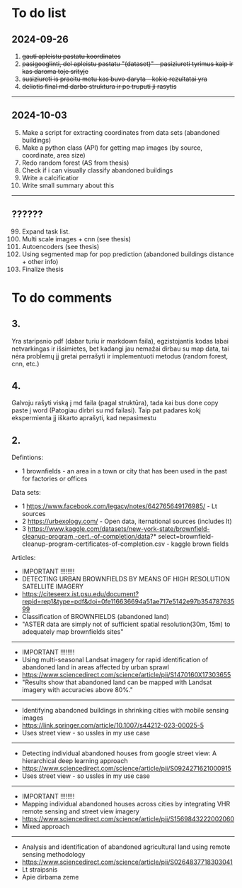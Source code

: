 # To do list

## 2024-09-26

1. ~~gauti apleistu pastatu koordinates~~
2. ~~pasigooglinti, del apleistu pastatu "(dataset)" - pasiziureti tyrimus kaip ir kas daroma toje srityje~~
3. ~~susiziureti is praeitu metu kas buvo daryta - kokie rezultatai yra~~
4. ~~deliotis final md darbo struktura ir po truputi ji rasytis~~

---

## 2024-10-03

5. Make a script for extracting coordinates from data sets (abandoned buildings)
6. Make a python class (API) for getting map images (by source, coordinate, area size)
7. Redo random forest (AS from thesis)
8. Check if i can visually classify abandoned buildings
9. Write a calcificatior
10. Write small summary about this

---

## ??????

99. Expand task list.
100. Multi scale images + cnn (see thesis)
101. Autoencoders (see thesis)
102. Using segmented map for pop prediction (abandoned buildings distance + other info)
103. Finalize thesis

# To do comments

## 3.

Yra staripsnio pdf (dabar turiu ir markdown faila), egzistojantis kodas labai netvarkingas ir išsimietes, bet kadangi jau nemažai dirbau su map data, tai nėra problemų jį gretai perrašyti ir implementuoti metodus (random forest, cnn, etc.)

## 4.
Galvoju rašyti viską į md faila (pagal struktūra), tada kai bus done copy paste į word (Patogiau dirbri su md failasi). Taip pat padares kokį ekspermienta jį iškarto aprašyti, kad nepasimestu

## 2.

Defintions:
* 1 brownfields - an area in a town or city that has been used in the past for factories or offices

Data sets: 
* 1 https://www.facebook.com/legacy/notes/642765649176985/ - Lt sources
* 2 https://urbexology.com/ - Open data, iternational sources (includes lt)
* 3 https://www.kaggle.com/datasets/new-york-state/brownfield-cleanup-program,-cert.-of-completion/data?* select=brownfield-cleanup-program-certificates-of-completion.csv - kaggle brown fields

Articles:

* IMPORTANT !!!!!!!!
* DETECTING URBAN BROWNFIELDS BY MEANS OF HIGH RESOLUTION SATELLITE IMAGERY
* https://citeseerx.ist.psu.edu/document?repid=rep1&type=pdf&doi=0fe116636694a51ae717e5142e97b35478763599
* Classification of BROWNFIELDS (abandoned land)
* "ASTER data are simply not of sufficient spatial resolution(30m, 15m) to adequately map brownfields sites"

---

* IMPORTANT !!!!!!!!
* Using multi-seasonal Landsat imagery for rapid identification of abandoned land in areas affected by urban sprawl
* https://www.sciencedirect.com/science/article/pii/S1470160X17303655
* "Results show that abandoned land can be mapped with Landsat imagery with accuracies above 80%."

---

* Identifying abandoned buildings in shrinking cities with mobile sensing images
* https://link.springer.com/article/10.1007/s44212-023-00025-5
* Uses street view - so ussles in my use case

---

* Detecting individual abandoned houses from google street view: A hierarchical deep learning approach
* https://www.sciencedirect.com/science/article/pii/S0924271621000915
* Uses street view - so ussles in my use case

---

* IMPORTANT !!!!!!!!
* Mapping individual abandoned houses across cities by integrating VHR remote sensing and street view imagery
* https://www.sciencedirect.com/science/article/pii/S1569843222002060
* Mixed approach

---

* Analysis and identification of abandoned agricultural land using remote sensing methodology
* https://www.sciencedirect.com/science/article/pii/S0264837718303041
* Lt straipsnis
* Apie dirbama zeme 